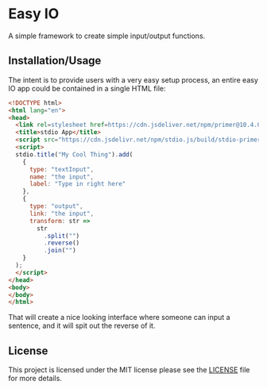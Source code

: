 # Easy IO

A simple framework to create simple input/output functions.

## Installation/Usage

The intent is to provide users with a very easy setup process, an entire easy IO app
could be contained in a single HTML file:

```html
<!DOCTYPE html>
<html lang="en">
<head>
  <link rel=stylesheet href=https://cdn.jsdeliver.net/npm/primer@10.4.0/build/build.css>
  <title>stdio App</title>
  <script src="https://cdn.jsdelivr.net/npm/stdio.js/build/stdio-primer.min.js"></script>
  <script>
  stdio.title("My Cool Thing").add(
    {
      type: "textInput",
      name: "the input",
      label: "Type in right here"
    },
    {
      type: "output",
      link: "the input",
      transform: str =>
        str
          .split("")
          .reverse()
          .join("")
    }
  );
  </script>
</head>
<body>
</body>
</html>
```

That will create a nice looking interface where someone can input a sentence,
and it will spit out the reverse of it.

## License

This project is licensed under the MIT license please see the [LICENSE](LICENSE)
file for more details.
